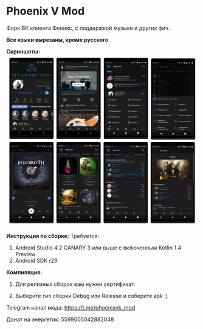 # Phoenix V Mod
Форк ВК клиента Феникс, с поддержкой музыки и других фич.

<b>Все языки вырезаны, кроме русского</b>

<b>Скриншоты:</b>
<img src="Screenshots.jpg"/>

<b>Инструкция по сборке:</b>
Требуется:
  1) Android Studio 4.2 CANARY 3 или выше с включенным Kotlin 1.4 Preview
  2) Android SDK r29
  
<b>Компиляция:</b>

  1) Для релизных сборок вам нужен сертификат.

  2) Выберите тип сборки Debug или Release и соберите apk :)

Telegram канал мода: https://t.me/phoenixvk_mod

Донат на энергетик: 5599005042882048
